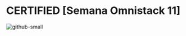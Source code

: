 # CERTIFIED [Semana Omnistack 11]
![github-small](https://github.com/reginaldobrz/be-the-hero/blob/master/2020-04-27_2341.png)
